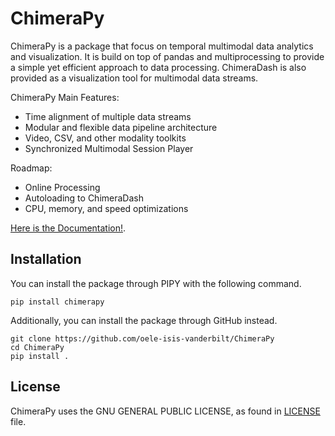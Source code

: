 # ChimeraPy

ChimeraPy is a package that focus on temporal multimodal data analytics 
and visualization. It is build on top of pandas and multiprocessing to
provide a simple yet efficient approach to data processing. ChimeraDash
is also provided as a visualization tool for multimodal data streams.

ChimeraPy Main Features:
 - Time alignment of multiple data streams
 - Modular and flexible data pipeline architecture 
 - Video, CSV, and other modality toolkits
 - Synchronized Multimodal Session Player

Roadmap: 
 - Online Processing
 - Autoloading to ChimeraDash
 - CPU, memory, and speed optimizations

[Here is the Documentation!](https://oele-isis-vanderbilt.github.io/ChimeraPy).

## Installation

You can install the package through PIPY with the following command.

```
pip install chimerapy
```

Additionally, you can install the package through GitHub instead.

```
git clone https://github.com/oele-isis-vanderbilt/ChimeraPy
cd ChimeraPy
pip install .
```

## License

ChimeraPy uses the GNU GENERAL PUBLIC LICENSE, as found in [LICENSE](https://oele-isis-vanderbilt/ChimeraPy/blob/main/LICENSE) file.
